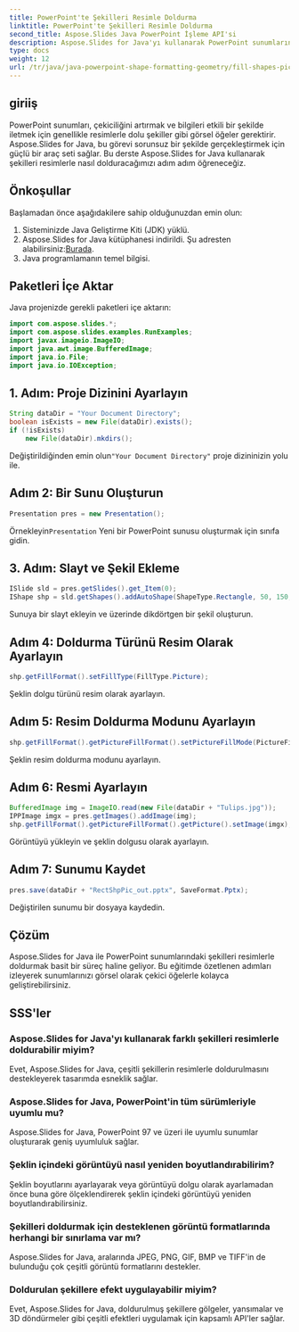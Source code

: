 ```yaml
---
title: PowerPoint'te Şekilleri Resimle Doldurma
linktitle: PowerPoint'te Şekilleri Resimle Doldurma
second_title: Aspose.Slides Java PowerPoint İşleme API'si
description: Aspose.Slides for Java'yı kullanarak PowerPoint sunumlarında şekilleri resimlerle nasıl dolduracağınızı öğrenin. Görsel çekiciliği zahmetsizce geliştirin.
type: docs
weight: 12
url: /tr/java/java-powerpoint-shape-formatting-geometry/fill-shapes-picture-powerpoint/
---
```

## giriiş
PowerPoint sunumları, çekiciliğini artırmak ve bilgileri etkili bir şekilde iletmek için genellikle resimlerle dolu şekiller gibi görsel öğeler gerektirir. Aspose.Slides for Java, bu görevi sorunsuz bir şekilde gerçekleştirmek için güçlü bir araç seti sağlar. Bu derste Aspose.Slides for Java kullanarak şekilleri resimlerle nasıl dolduracağımızı adım adım öğreneceğiz.
## Önkoşullar
Başlamadan önce aşağıdakilere sahip olduğunuzdan emin olun:
1. Sisteminizde Java Geliştirme Kiti (JDK) yüklü.
2.  Aspose.Slides for Java kütüphanesi indirildi. Şu adresten alabilirsiniz:[Burada](https://releases.aspose.com/slides/java/).
3. Java programlamanın temel bilgisi.
## Paketleri İçe Aktar
Java projenizde gerekli paketleri içe aktarın:
```java
import com.aspose.slides.*;
import com.aspose.slides.examples.RunExamples;
import javax.imageio.ImageIO;
import java.awt.image.BufferedImage;
import java.io.File;
import java.io.IOException;
```
## 1. Adım: Proje Dizinini Ayarlayın
```java
String dataDir = "Your Document Directory";
boolean isExists = new File(dataDir).exists();
if (!isExists)
    new File(dataDir).mkdirs();
```
 Değiştirildiğinden emin olun`"Your Document Directory"` proje dizininizin yolu ile.
## Adım 2: Bir Sunu Oluşturun
```java
Presentation pres = new Presentation();
```
 Örnekleyin`Presentation` Yeni bir PowerPoint sunusu oluşturmak için sınıfa gidin.
## 3. Adım: Slayt ve Şekil Ekleme
```java
ISlide sld = pres.getSlides().get_Item(0);
IShape shp = sld.getShapes().addAutoShape(ShapeType.Rectangle, 50, 150, 75, 150);
```
Sunuya bir slayt ekleyin ve üzerinde dikdörtgen bir şekil oluşturun.
## Adım 4: Doldurma Türünü Resim Olarak Ayarlayın
```java
shp.getFillFormat().setFillType(FillType.Picture);
```
Şeklin dolgu türünü resim olarak ayarlayın.
## Adım 5: Resim Doldurma Modunu Ayarlayın
```java
shp.getFillFormat().getPictureFillFormat().setPictureFillMode(PictureFillMode.Tile);
```
Şeklin resim doldurma modunu ayarlayın.
## Adım 6: Resmi Ayarlayın
```java
BufferedImage img = ImageIO.read(new File(dataDir + "Tulips.jpg"));
IPPImage imgx = pres.getImages().addImage(img);
shp.getFillFormat().getPictureFillFormat().getPicture().setImage(imgx);
```
Görüntüyü yükleyin ve şeklin dolgusu olarak ayarlayın.
## Adım 7: Sunumu Kaydet
```java
pres.save(dataDir + "RectShpPic_out.pptx", SaveFormat.Pptx);
```
Değiştirilen sunumu bir dosyaya kaydedin.

## Çözüm
Aspose.Slides for Java ile PowerPoint sunumlarındaki şekilleri resimlerle doldurmak basit bir süreç haline geliyor. Bu eğitimde özetlenen adımları izleyerek sunumlarınızı görsel olarak çekici öğelerle kolayca geliştirebilirsiniz.

## SSS'ler
### Aspose.Slides for Java'yı kullanarak farklı şekilleri resimlerle doldurabilir miyim?
Evet, Aspose.Slides for Java, çeşitli şekillerin resimlerle doldurulmasını destekleyerek tasarımda esneklik sağlar.
### Aspose.Slides for Java, PowerPoint'in tüm sürümleriyle uyumlu mu?
Aspose.Slides for Java, PowerPoint 97 ve üzeri ile uyumlu sunumlar oluşturarak geniş uyumluluk sağlar.
### Şeklin içindeki görüntüyü nasıl yeniden boyutlandırabilirim?
Şeklin boyutlarını ayarlayarak veya görüntüyü dolgu olarak ayarlamadan önce buna göre ölçeklendirerek şeklin içindeki görüntüyü yeniden boyutlandırabilirsiniz.
### Şekilleri doldurmak için desteklenen görüntü formatlarında herhangi bir sınırlama var mı?
Aspose.Slides for Java, aralarında JPEG, PNG, GIF, BMP ve TIFF'in de bulunduğu çok çeşitli görüntü formatlarını destekler.
### Doldurulan şekillere efekt uygulayabilir miyim?
Evet, Aspose.Slides for Java, doldurulmuş şekillere gölgeler, yansımalar ve 3D döndürmeler gibi çeşitli efektleri uygulamak için kapsamlı API'ler sağlar.